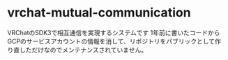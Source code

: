 # vrchat-mutual-communication
VRChatのSDK3で相互通信を実現するシステムです
1年前に書いたコードからGCPのサービスアカウントの情報を消して、リポジトリをパブリックとして作り直しただけなのでメンテナンスされていません。
